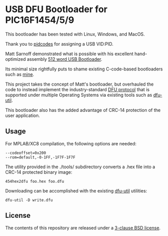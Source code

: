 USB DFU Bootloader for PIC16F1454/5/9
=====================================

This bootloader has been tested with Linux, Windows, and MacOS.

Thank you to [pidcodes](http://pid.codes/) for assigning a USB VID:PID.

Matt Sarnoff demonstrated what is possible with his excellent hand-optimized assembly [512 word USB Bootloader](https://github.com/74hc595/PIC16F1-USB-Bootloader).

Its minimal size rightfully puts to shame existing C-code-based bootloaders such as [mine](https://github.com/majbthrd/pic16f1454-bootloader).

This project takes the concept of Matt's bootloader, but overhauled the code to instead implement the industry-standard [DFU protocol](http://www.usb.org/developers/docs/devclass_docs/DFU_1.1.pdf) that is supported under multiple Operating Systems via existing tools such as [dfu-util](http://dfu-util.sourceforge.net/).

This bootloader also has the added advantage of CRC-14 protection of the user application. 

## Usage

For MPLAB/XC8 compilation, the following options are needed:

```
--codeoffset=0x200
--rom=default,-0-1FF,-1F7F-1F7F
```

The utility provided in the ./tools/ subdirectory converts a .hex file into a CRC-14 protected binary image:

```
454hex2dfu foo.hex foo.dfu
```

Downloading can be accomplished with the existing [dfu-util](http://dfu-util.sourceforge.net/) utilities:

```
dfu-util -D write.dfu
```

## License

The contents of this repository are released under a [3-clause BSD license](http://opensource.org/licenses/BSD-3-Clause).

